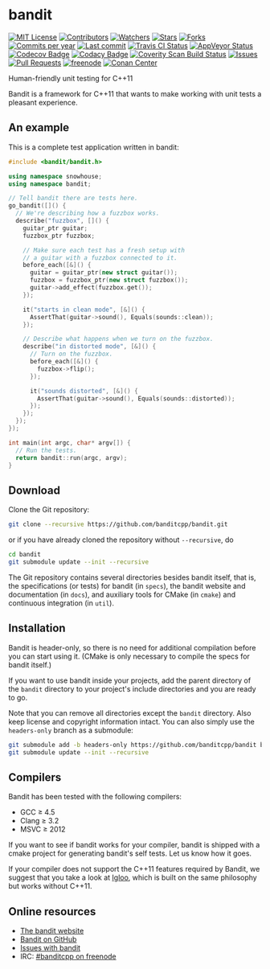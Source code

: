 bandit
======
[![MIT License](https://img.shields.io/badge/license-MIT%20License-blue.svg)](LICENSE.txt)
[![Contributors](https://img.shields.io/github/contributors/banditcpp/bandit.svg)](https://github.com/banditcpp/bandit/graphs/contributors)
[![Watchers](https://img.shields.io/github/watchers/banditcpp/bandit.svg)](https://github.com/banditcpp/bandit/watchers)
[![Stars](https://img.shields.io/github/stars/banditcpp/bandit.svg)](https://github.com/banditcpp/bandit/stargazers)
[![Forks](https://img.shields.io/github/forks/banditcpp/bandit.svg)](https://github.com/banditcpp/bandit/network/members)
[![Commits per year](https://img.shields.io/github/commit-activity/y/banditcpp/bandit.svg)](https://github.com/banditcpp/bandit/graphs/code-frequency)
[![Last commit](https://img.shields.io/github/last-commit/banditcpp/bandit/main.svg)](https://github.com/banditcpp/bandit/commits/main)
[![Travis CI Status](https://img.shields.io/travis/banditcpp/bandit/main.svg?label=tests+on+UNIX)](https://travis-ci.org/banditcpp/bandit)
[![AppVeyor Status](https://img.shields.io/appveyor/ci/banditcpp/bandit/main.svg?label=tests+on+Windows)](https://ci.appveyor.com/project/banditcpp/bandit)
[![Codecov Badge](https://img.shields.io/codecov/c/github/banditcpp/bandit/main.svg)](https://codecov.io/gh/banditcpp/bandit)
[![Codacy Badge](https://img.shields.io/codacy/grade/8b00743b0047469bbe794cdc35832a73/main.svg)](https://www.codacy.com/app/sbeyer/bandit?utm_source=github.com&amp;utm_medium=referral&amp;utm_content=banditcpp/bandit&amp;utm_campaign=Badge_Grade)
[![Coverity Scan Build Status](https://img.shields.io/coverity/scan/14169.svg)](https://scan.coverity.com/projects/banditcpp-bandit)
[![Issues](https://img.shields.io/github/issues/banditcpp/bandit.svg)](https://github.com/banditcpp/bandit/issues)
[![Pull Requests](https://img.shields.io/github/issues-pr/banditcpp/bandit.svg)](https://github.com/banditcpp/bandit/pulls)
[![freenode](https://img.shields.io/badge/chat-%20on%20freenode-brightgreen.svg)](//webchat.freenode.net/?channels=%23banditcpp)
[![Conan Center](https://shields.io/conan/v/bandit)](https://conan.io/center/recipes/bandit)

Human-friendly unit testing for C++11

Bandit is a framework for C++11 that wants to make working with unit tests a
pleasant experience.

## An example

This is a complete test application written in bandit:

```c++
#include <bandit/bandit.h>

using namespace snowhouse;
using namespace bandit;

// Tell bandit there are tests here.
go_bandit([]() {
  // We're describing how a fuzzbox works.
  describe("fuzzbox", []() {
    guitar_ptr guitar;
    fuzzbox_ptr fuzzbox;

    // Make sure each test has a fresh setup with
    // a guitar with a fuzzbox connected to it.
    before_each([&]() {
      guitar = guitar_ptr(new struct guitar());
      fuzzbox = fuzzbox_ptr(new struct fuzzbox());
      guitar->add_effect(fuzzbox.get());
    });

    it("starts in clean mode", [&]() {
      AssertThat(guitar->sound(), Equals(sounds::clean));
    });

    // Describe what happens when we turn on the fuzzbox.
    describe("in distorted mode", [&]() {
      // Turn on the fuzzbox.
      before_each([&]() {
        fuzzbox->flip();
      });

      it("sounds distorted", [&]() {
        AssertThat(guitar->sound(), Equals(sounds::distorted));
      });
    });
  });
});

int main(int argc, char* argv[]) {
  // Run the tests.
  return bandit::run(argc, argv);
}
```

## Download

Clone the Git repository:

```sh
git clone --recursive https://github.com/banditcpp/bandit.git
```

or if you have already cloned the repository without `--recursive`, do

```sh
cd bandit
git submodule update --init --recursive
```

The Git repository contains several directories besides bandit itself,
that is, the specifications (or tests) for bandit (in `specs`),
the bandit website and documentation (in `docs`),
and auxiliary tools for CMake (in `cmake`) and continuous integration (in `util`).

## Installation

Bandit is header-only, so there is no need for additional compilation before you
can start using it. (CMake is only necessary to compile the specs for bandit itself.)

If you want to use bandit inside your projects,
add the parent directory of the `bandit` directory to your project's
include directories and you are ready to go.

Note that you can remove all directories except the `bandit` directory.
Also keep license and copyright information intact.
You can also simply use the `headers-only` branch as a submodule:

```sh
git submodule add -b headers-only https://github.com/banditcpp/bandit bandit
git submodule update --init --recursive
```

## Compilers

Bandit has been tested with the following compilers:

 * GCC ≥ 4.5
 * Clang ≥ 3.2
 * MSVC ≥ 2012

If you want to see if bandit works for your compiler, bandit is shipped with a
cmake project for generating bandit's self tests. Let us know how it goes.

If your compiler does not support the C++11 features required by Bandit, we
suggest that you take a look at [Igloo](//iglootesting.wordpress.com/), which is
built on the same philosophy but works without C++11.

## Online resources

 * [The bandit website](//banditcpp.github.io/bandit)
 * [Bandit on GitHub](//github.com/banditcpp/bandit)
 * [Issues with bandit](//github.com/banditcpp/bandit/issues?state=open)
 * IRC: [#banditcpp on freenode](//webchat.freenode.net?channels=%23banditcpp)
